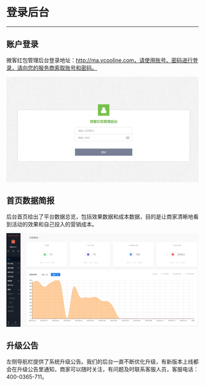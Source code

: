 # 登录后台

---

## 账户登录

微客红包管理后台登录地址：http://ma.vcooline.com，请使用账号、密码进行登录，请向您的服务商索取账号和密码。

![](/assets/import.png13)

## 首页数据简报

后台首页给出了平台数据总览，包括效果数据和成本数据，目的是让商家清晰地看到活动的效果和自己投入的营销成本。

![](/assets/import.png14)

## 升级公告

左侧导航栏提供了系统升级公告。我们的后台一直不断优化升级，有新版本上线都会在升级公告里通知，商家可以随时关注，有问题及时联系客服人员，客服电话：400-0365-711。

